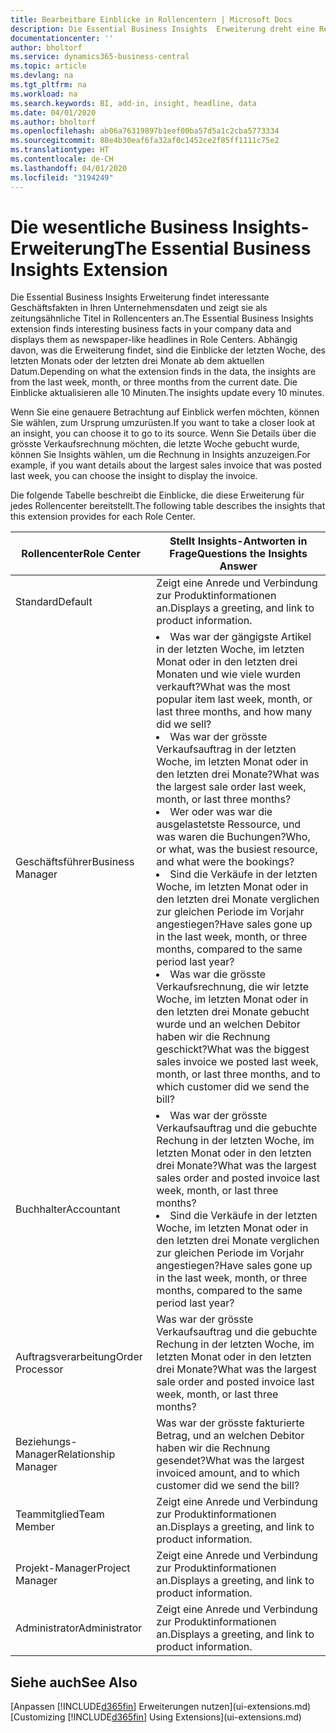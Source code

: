 ```yaml
---
title: Bearbeitbare Einblicke in Rollencentern | Microsoft Docs
description: Die Essential Business Insights  Erweiterung dreht eine Reihe von Geschäftseinblicke in Rollencentern.
documentationcenter: ''
author: bholtorf
ms.service: dynamics365-business-central
ms.topic: article
ms.devlang: na
ms.tgt_pltfrm: na
ms.workload: na
ms.search.keywords: BI, add-in, insight, headline, data
ms.date: 04/01/2020
ms.author: bholtorf
ms.openlocfilehash: ab06a76319897b1eef00ba57d5a1c2cba5773334
ms.sourcegitcommit: 88e4b30eaf6fa32af0c1452ce2f85ff1111c75e2
ms.translationtype: HT
ms.contentlocale: de-CH
ms.lasthandoff: 04/01/2020
ms.locfileid: "3194249"
---
```

# <a name="the-essential-business-insights-extension"></a><span data-ttu-id="a178d-103">Die wesentliche Business Insights-Erweiterung</span><span class="sxs-lookup"><span data-stu-id="a178d-103">The Essential Business Insights Extension</span></span>
<span data-ttu-id="a178d-104">Die Essential Business Insights Erweiterung findet interessante Geschäftsfakten in Ihren Unternehmensdaten und zeigt sie als zeitungsähnliche Titel in Rollencenters an.</span><span class="sxs-lookup"><span data-stu-id="a178d-104">The Essential Business Insights extension finds interesting business facts in your company data and displays them as newspaper-like headlines in Role Centers.</span></span> <span data-ttu-id="a178d-105">Abhängig davon, was die Erweiterung findet, sind die Einblicke der letzten Woche, des letzten Monats oder der letzten drei Monate ab dem aktuellen Datum.</span><span class="sxs-lookup"><span data-stu-id="a178d-105">Depending on what the extension finds in the data, the insights are from the last week, month, or three months from the current date.</span></span> <span data-ttu-id="a178d-106">Die Einblicke aktualisieren alle 10 Minuten.</span><span class="sxs-lookup"><span data-stu-id="a178d-106">The insights update every 10 minutes.</span></span>  

<span data-ttu-id="a178d-107">Wenn Sie eine genauere Betrachtung auf Einblick werfen möchten, können Sie wählen, zum Ursprung  umzurüsten.</span><span class="sxs-lookup"><span data-stu-id="a178d-107">If you want to take a closer look at an insight, you can choose it to go to its source.</span></span> <span data-ttu-id="a178d-108">Wenn Sie Details über die grösste Verkaufsrechnung möchten, die letzte Woche gebucht wurde, können Sie Insights wählen, um die Rechnung in Insights anzuzeigen.</span><span class="sxs-lookup"><span data-stu-id="a178d-108">For example, if you want details about the largest sales invoice that was posted last week, you can choose the insight to display the invoice.</span></span>

<span data-ttu-id="a178d-109">Die folgende Tabelle beschreibt die Einblicke, die diese Erweiterung für jedes Rollencenter bereitstellt.</span><span class="sxs-lookup"><span data-stu-id="a178d-109">The following table describes the insights that this extension provides for each Role Center.</span></span>

|<span data-ttu-id="a178d-110">Rollencenter</span><span class="sxs-lookup"><span data-stu-id="a178d-110">Role Center</span></span>|<span data-ttu-id="a178d-111">Stellt Insights-Antworten in Frage</span><span class="sxs-lookup"><span data-stu-id="a178d-111">Questions the Insights Answer</span></span>|
|----|-----|
|<span data-ttu-id="a178d-112">Standard</span><span class="sxs-lookup"><span data-stu-id="a178d-112">Default</span></span>|<span data-ttu-id="a178d-113">Zeigt eine Anrede und Verbindung zur Produktinformationen an.</span><span class="sxs-lookup"><span data-stu-id="a178d-113">Displays a greeting, and link to product information.</span></span>|
|<span data-ttu-id="a178d-114">Geschäftsführer</span><span class="sxs-lookup"><span data-stu-id="a178d-114">Business Manager</span></span>|<li> <span data-ttu-id="a178d-115">Was war der gängigste Artikel in der letzten Woche, im letzten Monat oder in den letzten drei Monaten und wie viele wurden verkauft?</span><span class="sxs-lookup"><span data-stu-id="a178d-115">What was the most popular item last week, month, or last three months, and how many did we sell?</span></span><br><li> <span data-ttu-id="a178d-116">Was war der grösste Verkaufsauftrag in der letzten Woche, im letzten Monat oder in den letzten drei Monate?</span><span class="sxs-lookup"><span data-stu-id="a178d-116">What was the largest sale order last week, month, or last three months?</span></span><br><li> <span data-ttu-id="a178d-117">Wer oder was war die ausgelastetste Ressource, und was waren die Buchungen?</span><span class="sxs-lookup"><span data-stu-id="a178d-117">Who, or what, was the busiest resource, and what were the bookings?</span></span><br><li> <span data-ttu-id="a178d-118">Sind die Verkäufe in der letzten Woche, im letzten Monat oder in den letzten drei Monate verglichen zur gleichen Periode im Vorjahr angestiegen?</span><span class="sxs-lookup"><span data-stu-id="a178d-118">Have sales gone up in the last week, month, or three months, compared to the same period last year?</span></span><br><li> <span data-ttu-id="a178d-119">Was war die grösste Verkaufsrechnung, die wir letzte Woche, im letzten Monat oder in den letzten drei Monate gebucht wurde und an welchen Debitor haben wir die Rechnung geschickt?</span><span class="sxs-lookup"><span data-stu-id="a178d-119">What was the biggest sales invoice we posted last week, month, or last three months, and to which customer did we send the bill?</span></span></li> |
|<span data-ttu-id="a178d-120">Buchhalter</span><span class="sxs-lookup"><span data-stu-id="a178d-120">Accountant</span></span>|<li> <span data-ttu-id="a178d-121">Was war der grösste Verkaufsauftrag und die gebuchte Rechung in der letzten Woche, im letzten Monat oder in den letzten drei Monate?</span><span class="sxs-lookup"><span data-stu-id="a178d-121">What was the largest sales order and posted invoice last week, month, or last three months?</span></span><br><li> <span data-ttu-id="a178d-122">Sind die Verkäufe in der letzten Woche, im letzten Monat oder in den letzten drei Monate verglichen zur gleichen Periode im Vorjahr angestiegen?</span><span class="sxs-lookup"><span data-stu-id="a178d-122">Have sales gone up in the last week, month, or three months, compared to the same period last year?</span></span> |
|<span data-ttu-id="a178d-123">Auftragsverarbeitung</span><span class="sxs-lookup"><span data-stu-id="a178d-123">Order Processor</span></span>| <span data-ttu-id="a178d-124">Was war der grösste Verkaufsauftrag und die gebuchte Rechung in der letzten Woche, im letzten Monat oder in den letzten drei Monate?</span><span class="sxs-lookup"><span data-stu-id="a178d-124">What was the largest sale order and posted invoice last week, month, or last three months?</span></span>|
|<span data-ttu-id="a178d-125">Beziehungs-Manager</span><span class="sxs-lookup"><span data-stu-id="a178d-125">Relationship Manager</span></span>| <span data-ttu-id="a178d-126">Was war der grösste fakturierte Betrag, und an welchen Debitor haben wir die Rechnung gesendet?</span><span class="sxs-lookup"><span data-stu-id="a178d-126">What was the largest invoiced amount, and to which customer did we send the bill?</span></span>|
|<span data-ttu-id="a178d-127">Teammitglied</span><span class="sxs-lookup"><span data-stu-id="a178d-127">Team Member</span></span>| <span data-ttu-id="a178d-128">Zeigt eine Anrede und Verbindung zur Produktinformationen an.</span><span class="sxs-lookup"><span data-stu-id="a178d-128">Displays a greeting, and link to product information.</span></span>|
|<span data-ttu-id="a178d-129">Projekt-Manager</span><span class="sxs-lookup"><span data-stu-id="a178d-129">Project Manager</span></span>| <span data-ttu-id="a178d-130">Zeigt eine Anrede und Verbindung zur Produktinformationen an.</span><span class="sxs-lookup"><span data-stu-id="a178d-130">Displays a greeting, and link to product information.</span></span>|
|<span data-ttu-id="a178d-131">Administrator</span><span class="sxs-lookup"><span data-stu-id="a178d-131">Administrator</span></span>| <span data-ttu-id="a178d-132">Zeigt eine Anrede und Verbindung zur Produktinformationen an.</span><span class="sxs-lookup"><span data-stu-id="a178d-132">Displays a greeting, and link to product information.</span></span>|

## <a name="see-also"></a><span data-ttu-id="a178d-133">Siehe auch</span><span class="sxs-lookup"><span data-stu-id="a178d-133">See Also</span></span>
<span data-ttu-id="a178d-134">[Anpassen [!INCLUDE[d365fin](includes/d365fin_md.md)] Erweiterungen nutzen](ui-extensions.md)</span><span class="sxs-lookup"><span data-stu-id="a178d-134">[Customizing [!INCLUDE[d365fin](includes/d365fin_md.md)] Using Extensions](ui-extensions.md)</span></span>
